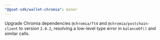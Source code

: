 ```yaml
---
"@goat-sdk/wallet-chromia": minor
---
```


Upgrade Chromia dependencies `@chromia/ft4` and `@chromia/postchain-client` to version `2.0.2`, resolving a low-level type error in `balanceOf()` and similar calls.
